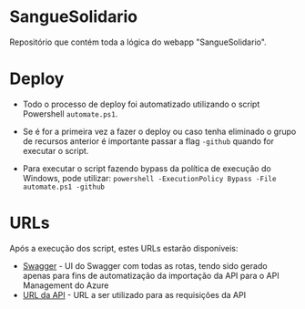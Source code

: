 # SangueSolidario
Repositório que contém toda a lógica do webapp "SangueSolidario".

# Deploy
* Todo o processo de deploy foi automatizado utilizando o script Powershell `automate.ps1`.

* Se é for a primeira vez a fazer o deploy ou caso tenha eliminado o grupo de recursos anterior é importante passar a flag `-github` quando for executar o script.

* Para executar o script fazendo bypass da política de execução do Windows, pode utilizar: `powershell -ExecutionPolicy Bypass -File automate.ps1 -github`

# URLs
Após a execução dos script, estes URLs estarão disponíveis:
* [Swagger](https://webapp-sanguesolidario.azurewebsites.net/api-docs/ ) - UI do Swagger com todas as rotas, tendo sido gerado apenas para fins de automatização da importação da API para o API Management do Azure
* [URL da API](https://sanguesolidario.azure-api.net/api/) - URL a ser utilizado para as requisições da API